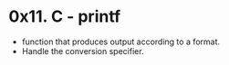 # 0x11. C - printf

+ function that produces output according to a format.
+ Handle the conversion specifier.
